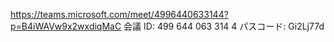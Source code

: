 https://teams.microsoft.com/meet/4996440633144?p=B4iWAVw9x2wxdiqMaC
会議 ID: 499 644 063 314 4
パスコード: Gi2Lj77d
